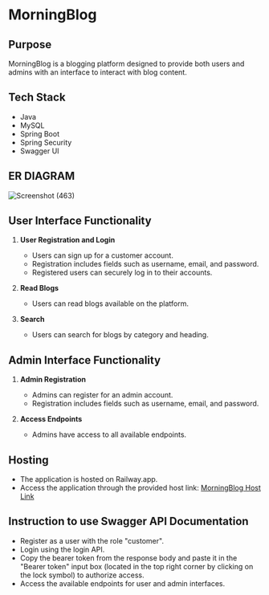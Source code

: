 # MorningBlog

## Purpose
MorningBlog is a blogging platform designed to provide both users and admins with an interface to interact with blog content.

## Tech Stack
- Java
- MySQL
- Spring Boot
- Spring Security
- Swagger UI
## ER DIAGRAM





![Screenshot (463)](https://github.com/Raushan1234567/Alphaware_Blog_application/assets/115460955/d0e0cce5-06d4-4e8f-a063-5cb2c3367968)

## User Interface Functionality
1. **User Registration and Login**
   - Users can sign up for a customer account.
   - Registration includes fields such as username, email, and password.
   - Registered users can securely log in to their accounts.

2. **Read Blogs**
   - Users can read blogs available on the platform.

3. **Search**
   - Users can search for blogs by category and heading.

## Admin Interface Functionality
1. **Admin Registration**
   - Admins can register for an admin account.
   - Registration includes fields such as username, email, and password.

2. **Access Endpoints**
   - Admins have access to all available endpoints.

## Hosting
- The application is hosted on Railway.app.
- Access the application through the provided host link: [MorningBlog Host Link](https://alphawareblogapplication-production.up.railway.app/swagger-ui/index.html)

## Instruction to use Swagger API Documentation
- Register as a user with the role "customer".
- Login using the login API.
- Copy the bearer token from the response body and paste it in the "Bearer token" input box (located in the top right corner by clicking on the lock symbol) to 
  authorize access.
- Access the available endpoints for user and admin interfaces.


